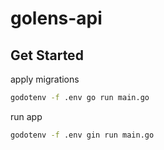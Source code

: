 # golens-api

## Get Started

apply migrations

```sh
godotenv -f .env go run main.go
```

run app

```sh
godotenv -f .env gin run main.go
```
